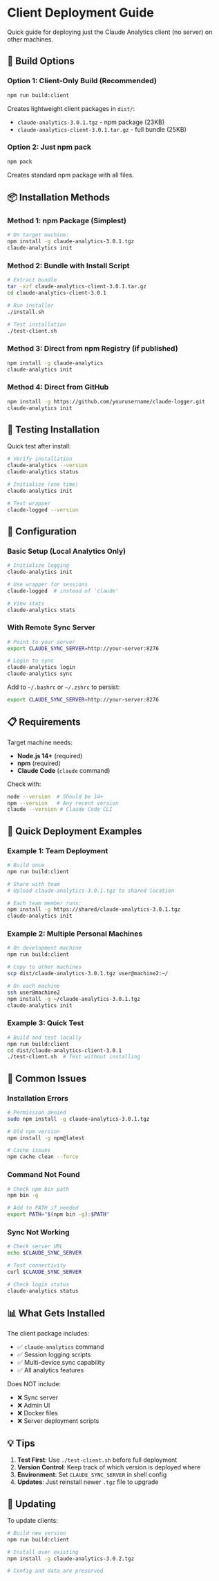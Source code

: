 # Client Deployment Guide

Quick guide for deploying just the Claude Analytics client (no server) on other machines.

## 🚀 Build Options

### Option 1: Client-Only Build (Recommended)
```bash
npm run build:client
```
Creates lightweight client packages in `dist/`:
- `claude-analytics-3.0.1.tgz` - npm package (23KB)
- `claude-analytics-client-3.0.1.tar.gz` - full bundle (25KB)

### Option 2: Just npm pack
```bash
npm pack
```
Creates standard npm package with all files.

## 📦 Installation Methods

### Method 1: npm Package (Simplest)
```bash
# On target machine:
npm install -g claude-analytics-3.0.1.tgz
claude-analytics init
```

### Method 2: Bundle with Install Script
```bash
# Extract bundle
tar -xzf claude-analytics-client-3.0.1.tar.gz
cd claude-analytics-client-3.0.1

# Run installer
./install.sh

# Test installation
./test-client.sh
```

### Method 3: Direct from npm Registry (if published)
```bash
npm install -g claude-analytics
claude-analytics init
```

### Method 4: Direct from GitHub
```bash
npm install -g https://github.com/yourusername/claude-logger.git
claude-analytics init
```

## 🧪 Testing Installation

Quick test after install:
```bash
# Verify installation
claude-analytics --version
claude-analytics status

# Initialize (one time)
claude-analytics init

# Test wrapper
claude-logged --version
```

## 🔧 Configuration

### Basic Setup (Local Analytics Only)
```bash
# Initialize logging
claude-analytics init

# Use wrapper for sessions
claude-logged  # instead of 'claude'

# View stats
claude-analytics stats
```

### With Remote Sync Server
```bash
# Point to your server
export CLAUDE_SYNC_SERVER=http://your-server:8276

# Login to sync
claude-analytics login
claude-analytics sync
```

Add to `~/.bashrc` or `~/.zshrc` to persist:
```bash
export CLAUDE_SYNC_SERVER=http://your-server:8276
```

## 📋 Requirements

Target machine needs:
- **Node.js 14+** (required)
- **npm** (required)
- **Claude Code** (`claude` command)

Check with:
```bash
node --version  # Should be 14+
npm --version   # Any recent version
claude --version # Claude Code CLI
```

## 🎯 Quick Deployment Examples

### Example 1: Team Deployment
```bash
# Build once
npm run build:client

# Share with team
# Upload claude-analytics-3.0.1.tgz to shared location

# Each team member runs:
npm install -g https://shared/claude-analytics-3.0.1.tgz
claude-analytics init
```

### Example 2: Multiple Personal Machines
```bash
# On development machine
npm run build:client

# Copy to other machines
scp dist/claude-analytics-3.0.1.tgz user@machine2:~/

# On each machine
ssh user@machine2
npm install -g ~/claude-analytics-3.0.1.tgz
claude-analytics init
```

### Example 3: Quick Test
```bash
# Build and test locally
npm run build:client
cd dist/claude-analytics-client-3.0.1
./test-client.sh  # Test without installing
```

## 🐛 Common Issues

### Installation Errors
```bash
# Permission denied
sudo npm install -g claude-analytics-3.0.1.tgz

# Old npm version
npm install -g npm@latest

# Cache issues
npm cache clean --force
```

### Command Not Found
```bash
# Check npm bin path
npm bin -g

# Add to PATH if needed
export PATH="$(npm bin -g):$PATH"
```

### Sync Not Working
```bash
# Check server URL
echo $CLAUDE_SYNC_SERVER

# Test connectivity
curl $CLAUDE_SYNC_SERVER

# Check login status
claude-analytics status
```

## 📊 What Gets Installed

The client package includes:
- ✅ `claude-analytics` command
- ✅ Session logging scripts
- ✅ Multi-device sync capability
- ✅ All analytics features

Does NOT include:
- ❌ Sync server
- ❌ Admin UI
- ❌ Docker files
- ❌ Server deployment scripts

## 💡 Tips

1. **Test First**: Use `./test-client.sh` before full deployment
2. **Version Control**: Keep track of which version is deployed where
3. **Environment**: Set `CLAUDE_SYNC_SERVER` in shell config
4. **Updates**: Just reinstall newer `.tgz` file to upgrade

## 🔄 Updating

To update clients:
```bash
# Build new version
npm run build:client

# Install over existing
npm install -g claude-analytics-3.0.2.tgz

# Config and data are preserved
```